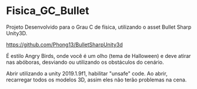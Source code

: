 # Fisica_GC_Bullet

Projeto Desenvolvido para o Grau C de física, utilizando o asset Bullet Sharp Unity3D.

https://github.com/Phong13/BulletSharpUnity3d

É estilo Angry Birds, onde você é um olho (tema de Halloween) e deve atirar nas abóboras, desviando ou utilizando os obstáculos do cenário.

Abrir utilizando a unity 2019.1.9f1, habilitar "unsafe" code. Ao abrir, recarregar todos os modelos 3D, assim eles não terão problemas na cena.